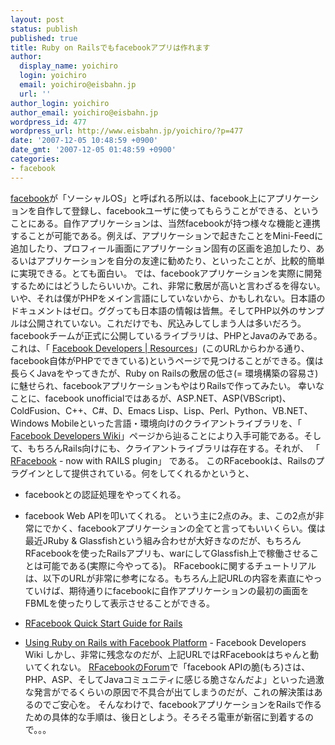 ```yaml
---
layout: post
status: publish
published: true
title: Ruby on Railsでもfacebookアプリは作れます
author:
  display_name: yoichiro
  login: yoichiro
  email: yoichiro@eisbahn.jp
  url: ''
author_login: yoichiro
author_email: yoichiro@eisbahn.jp
wordpress_id: 477
wordpress_url: http://www.eisbahn.jp/yoichiro/?p=477
date: '2007-12-05 10:48:59 +0900'
date_gmt: '2007-12-05 01:48:59 +0900'
categories:
- facebook
---
```


[facebook](http://www.facebook.com/)が「ソーシャルOS」と呼ばれる所以は、facebook上にアプリケーションを自作して登録し、facebookユーザに使ってもらうことができる、ということにある。自作アプリケーションは、当然facebookが持つ様々な機能と連携することが可能である。例えば、アプリケーションで起きたことをMini-Feedに追加したり、プロフィール画面にアプリケーション固有の区画を追加したり、あるいはアプリケーションを自分の友達に勧めたり、といったことが、比較的簡単に実現できる。とても面白い。
では、facebookアプリケーションを実際に開発するためにはどうしたらいいか。これ、非常に敷居が高いと言わざるを得ない。いや、それは僕がPHPをメイン言語にしていないから、かもしれない。日本語のドキュメントはゼロ。ググっても日本語の情報は皆無。そしてPHP以外のサンプルは公開されていない。これだけでも、尻込みしてしまう人は多いだろう。
facebookチームが正式に公開しているライブラリは、PHPとJavaのみである。これは、「
[Facebook Developers | Resources](http://developers.facebook.com/resources.php)」(このURLからわかる通り、facebook自体がPHPでできている)というページで見つけることができる。僕は長らくJavaをやってきたが、Ruby on Railsの敷居の低さ(= 環境構築の容易さ)に魅せられ、facebookアプリケーションもやはりRailsで作ってみたい。
幸いなことに、facebook unofficialではあるが、ASP.NET、ASP(VBScript)、ColdFusion、C++、C#、D、Emacs Lisp、Lisp、Perl、Python、VB.NET、Windows Mobileといった言語・環境向けのクライアントライブラリを、「
[Facebook Developers Wiki](http://wiki.developers.facebook.com/index.php/Main_Page)」ページから辿ることにより入手可能である。そして、もちろんRails向けにも、クライアントライブラリは存在する。それが、
「
[RFacebook](http://rfacebook.rubyforge.org/) - now with RAILS plugin」
である。
このRFacebookは、Railsのプラグインとして提供されている。何をしてくれるかというと、

* facebookとの認証処理をやってくれる。

* facebook Web APIを叩いてくれる。
という主に2点のみ。ま、この2点が非常にでかく、facebookアプリケーションの全てと言ってもいいくらい。僕は最近JRuby & Glassfishという組み合わせが大好きなのだが、もちろんRFacebookを使ったRailsアプリも、warにしてGlassfish上で稼働させることは可能である(実際に今やってる)。
RFacebookに関するチュートリアルは、以下のURLが非常に参考になる。もちろん上記URLの内容を素直にやっていけば、期待通りにfacebookに自作アプリケーションの最初の画面をFBMLを使ったりして表示させることができる。

* [RFacebook Quick Start Guide for Rails](http://rfacebook.rubyforge.org/quickstart.html)

* [Using Ruby on Rails with Facebook Platform](http://wiki.developers.facebook.com/index.php/Ruby_on_Rails) - Facebook Developers Wiki
しかし、非常に残念なのだが、上記URLではRFacebookはちゃんと動いてくれない。
[RFacebookのForum](http://jypsie.com/RFacebook/forums/RFacebook-Help)で「facebook APIの脆(もろ)さは、PHP、ASP、そしてJavaコミュニティに感じる脆さなんだよ」といった過激な発言がでるくらいの原因で不具合が出てしまうのだが、これの解決策はあるのでご安心を。
そんなわけで、facebookアプリケーションをRailsで作るための具体的な手順は、後日としよう。そろそろ電車が新宿に到着するので。。。
